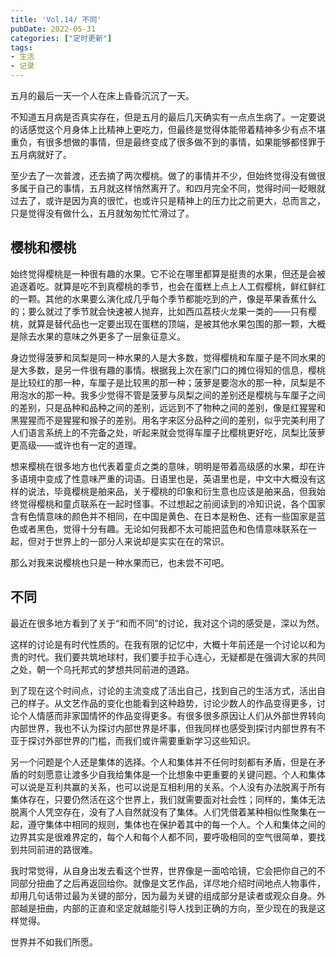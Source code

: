 ```yaml
---
title: 'Vol.14/ 不同'
pubDate: 2022-05-31
categories: ["定时更新"]
tags:
- 生活
- 记录
---
```




五月的最后一天一个人在床上昏昏沉沉了一天。

不知道五月病是否真实存在，但是五月的最后几天确实有一点点生病了。一定要说的话感觉这个月身体上比精神上更吃力，但最终是觉得体能带着精神多少有点不堪重负，有很多想做的事情，但是最终变成了很多做不到的事情，如果能够都怪罪于五月病就好了。

至少去了一次普渡，还去摘了两次樱桃。做了的事情并不少，但始终觉得没有做很多属于自己的事情，五月就这样悄然离开了。和四月完全不同，觉得时间一眨眼就过去了，或许是因为真的很忙，也或许只是精神上的压力比之前更大，总而言之，只是觉得没有做什么，五月就匆匆忙忙滑过了。


## 樱桃和樱桃

始终觉得樱桃是一种很有趣的水果。它不论在哪里都算是挺贵的水果，但还是会被追逐着吃。就算是吃不到真樱桃的季节，也会在蛋糕上点上人工假樱桃，鲜红鲜红的一颗。其他的水果要么演化成几乎每个季节都能吃到的产，像是苹果香蕉什么的；要么就过了季节就会快速被人抛弃，比如西瓜荔枝火龙果一类的——只有樱桃，就算是替代品也一定要出现在蛋糕的顶端，是被其他水果包围的那一颗，大概是除去水果的意味之外更多了一层象征意义。

身边觉得菠萝和凤梨是同一种水果的人是大多数，觉得樱桃和车厘子是不同水果的是大多数，是另一件很有趣的事情。根据我上次在家门口的摊位得知的信息，樱桃是比较红的那一种，车厘子是比较黑的那一种；菠萝是要泡水的那一种，凤梨是不用泡水的那一种。我多少觉得不管是菠萝与凤梨之间的差别还是樱桃与车厘子之间的差别，只是品种和品种之间的差别，远远到不了物种之间的差别，像是红猩猩和黑猩猩而不是猩猩和猴子的差别。用名字来区分品种之间的差别，似乎完美利用了人们语言系统上的不完备之处，听起来就会觉得车厘子比樱桃更好吃，凤梨比菠萝更高级——或许也有一定的道理。

想来樱桃在很多地方也代表着童贞之类的意味，明明是带着高级感的水果，却在许多语境中变成了性意味严重的词语。日语里也是，英语里也是，中文中大概没有这样的说法，毕竟樱桃是舶来品，关于樱桃的印象和衍生意也应该是舶来品，但我始终觉得樱桃和童贞联系在一起时怪事。不过想起之前阅读到的冷知识说，各个国家含有色情意味的颜色并不相同，在中国是黄色、在日本是粉色、还有一些国家是蓝色或者黑色，觉得十分有趣。无论如何我都不太可能把蓝色和色情意味联系在一起，但对于世界上的一部分人来说却是实实在在的常识。

那么对我来说樱桃也只是一种水果而已，也未尝不可吧。

## 不同

最近在很多地方看到了关于“和而不同”的讨论，我对这个词的感受是，深以为然。

这样的讨论是有时代性质的。在我有限的记忆中，大概十年前还是一个讨论以和为贵的时代。我们要共筑地球村，我们要手拉手心连心，无疑都是在强调大家的共同之处，朝一个乌托邦式的梦想共同前进的道路。

到了现在这个时间点，讨论的主流变成了活出自己，找到自己的生活方式，活出自己的样子。从文艺作品的变化也能看到这种趋势，讨论少数人的作品变得更多，讨论个人情感而非家国情怀的作品变得更多。有很多很多原因让人们从外部世界转向内部世界，我也不认为探讨内部世界是坏事，但我同样也感受到探讨内部世界有不亚于探讨外部世界的门槛，而我们或许需要重新学习这些知识。

另一个问题是个人还是集体的选择。个人和集体并不任何时刻都有矛盾，但是在矛盾的时刻愿意让渡多少自我给集体是一个比想象中更重要的关键问题。个人和集体可以说是互利共赢的关系，也可以说是互相利用的关系。个人没有办法脱离于所有集体存在，只要仍然活在这个世界上，我们就需要面对社会性；同样的，集体无法脱离个人凭空存在，没有了人自然就没有了集体。人们凭借着某种相似性聚集在一起，遵守集体中相同的规则，集体也在保护着其中的每一个人。个人和集体之间的边界其实是很难界定的，每个人和每个人都不同，要呼吸相同的空气很简单，要找到共同前进的路很难。

我时常觉得，从自身出发去看这个世界，世界像是一面哈哈镜，它会把你自己的不同部分扭曲了之后再返回给你。就像是文艺作品，详尽地介绍时间地点人物事件，却用几句话带过最为关键的部分，因为最为关键的组成部分是读者或观众自身。外部越是扭曲，内部的正直和坚定就越能引导人找到正确的方向，至少现在的我是这样觉得。

世界并不如我们所愿。

